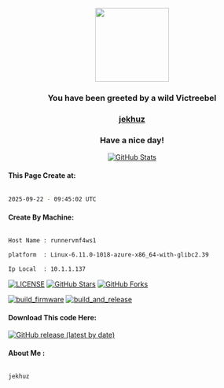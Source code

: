 <p align="center">
    <img src="https://raw.githubusercontent.com/PokeAPI/sprites/master/sprites/pokemon/71.png" width="150" height="150">
</p>
<h3 align="center">You have been greeted by a wild <b>Victreebel</b></h3>

<a href="https://github.com/jekhuz"><h3 align="center"><b>jekhuz</b></h3></a>

<h3 align="center">Have a nice day!</h3>

<p align="center">

  <a href="https://github.com/jekhuz">
    <img alt="GitHub Stats" src="https://github-readme-stats.vercel.app/api?username=jekhuz&hide=issues&hide_title=true&include_all_commits=true&bg_color=30,e96443,904e95&title_color=fff&text_color=fff" />
   </a>
   
#### This Page Create at:

```bash
	
2025-09-22 - 09:45:02 UTC

```

#### Create By Machine:

```bash

Host Name : runnervmf4ws1

platform  : Linux-6.11.0-1018-azure-x86_64-with-glibc2.39

Ip Local  : 10.1.1.137

```

[![LICENSE](https://img.shields.io/github/license/jekhuz/crispy-octo-chainsaw.svg?style=flat-square&label=LICENSE)](https://github.com/jekhuz/crispy-octo-chainsaw/blob/main/LICENSE)
[![GitHub Stars](https://img.shields.io/github/stars/jekhuz/crispy-octo-chainsaw.svg?style=flat-square&label=Stars&logo=github)](https://github.com/jekhuz/crispy-octo-chainsaw/stargazers)
[![GitHub Forks](https://img.shields.io/github/forks/jekhuz/crispy-octo-chainsaw.svg?style=flat-square&label=Forks&logo=github)](https://github.com/jekhuz/crispy-octo-chainsaw/network/members)

[![build_firmware](https://github.com/jekhuz/crispy-octo-chainsaw/actions/workflows/generate_readme.yml/badge.svg)](https://github.com/jekhuz/crispy-octo-chainsaw/actions/workflows/generate_readme.yml) [![build_and_release](https://github.com/jekhuz/crispy-octo-chainsaw/actions/workflows/build_and_release.yml/badge.svg)](https://github.com/jekhuz/crispy-octo-chainsaw/actions/workflows/build_and_release.yml)

#### Download This code Here:

[![GitHub release (latest by date)](https://img.shields.io/github/v/release/jekhuz/crispy-octo-chainsaw?style=for-the-badge&label=Download)](https://github.com/jekhuz/crispy-octo-chainsaw/releases) 

</p> 

#### About Me :

```bash

jekhuz

```

